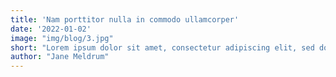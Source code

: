 ```yaml
---
title: 'Nam porttitor nulla in commodo ullamcorper'
date: '2022-01-02'
image: "img/blog/3.jpg"
short: "Lorem ipsum dolor sit amet, consectetur adipiscing elit, sed do eiusmod tempor incididunt ut labore et dolore magna aliqua."
author: "Jane Meldrum"
---
```

